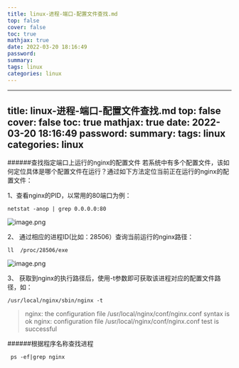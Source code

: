 ```yaml
---
title: linux-进程-端口-配置文件查找.md
top: false
cover: false
toc: true
mathjax: true
date: 2022-03-20 18:16:49
password:
summary:
tags: linux
categories: linux
---
```

---
title: linux-进程-端口-配置文件查找.md
top: false
cover: false
toc: true
mathjax: true
date: 2022-03-20 18:16:49
password:
summary:
tags: linux
categories: linux
---
######查找指定端口上运行的nginx的配置文件
若系统中有多个配置文件，该如何定位具体是哪个配置文件在运行？通过如下方法定位当前正在运行的nginx的配置文件：

1、查看nginx的PID，以常用的80端口为例：
~~~
netstat -anop | grep 0.0.0.0:80
~~~
![image.png](https://upload-images.jianshu.io/upload_images/13965490-92242453fbcc3b22.png?imageMogr2/auto-orient/strip%7CimageView2/2/w/1240)


2、 通过相应的进程ID(比如：28506）查询当前运行的nginx路径：
~~~
ll  /proc/28506/exe
~~~
![image.png](https://upload-images.jianshu.io/upload_images/13965490-91ffe8262dad3dff.png?imageMogr2/auto-orient/strip%7CimageView2/2/w/1240)

3、 获取到nginx的执行路径后，使用-t参数即可获取该进程对应的配置文件路径，如：
~~~
/usr/local/nginx/sbin/nginx -t
~~~
>nginx: the configuration file /usr/local/nginx/conf/nginx.conf syntax is ok
nginx: configuration file /usr/local/nginx/conf/nginx.conf test is successful


######根据程序名称查找进程
~~~
 ps -ef|grep nginx
~~~
